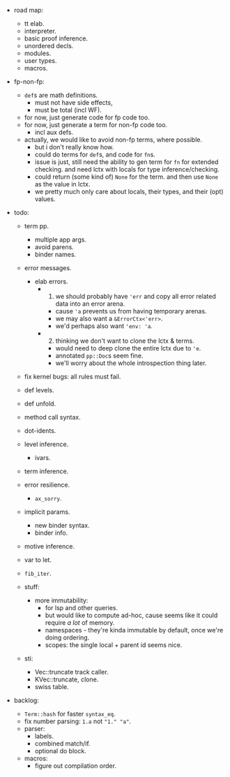 
- road map:
    - tt elab.
    - interpreter.
    - basic proof inference.
    - unordered decls.
    - modules.
    - user types.
    - macros.


- fp-non-fp:
    - `def`s are math definitions.
        - must not have side effects,
        - must be total (incl WF).
    - for now, just generate code for fp code too.
    - for now, just generate a term for non-fp code too.
        - incl aux defs.
    - actually, we would like to avoid non-fp terms, where possible.
        - but i don't really know how.
        - could do terms for `def`s, and code for `fn`s.
        - issue is just, still need the ability to gen term for `fn` for extended checking.
          and need lctx with locals for type inference/checking.
        - could return (some kind of) `None` for the term.
          and then use `None` as the value in lctx.
        - we pretty much only care about locals, their types, and their (opt) values.


- todo:
    - term pp.
        - multiple app args.
        - avoid parens.
        - binder names.
    - error messages.
        - elab errors.
            - 1) we should probably have `'err` and copy all error
                 related data into an error arena.
                - cause `'a` prevents us from having temporary arenas.
                - we may also want a `&ErrorCtx<'err>`.
                - we'd perhaps also want `'env: 'a`.
            - 2) thinking we don't want to clone the lctx & terms.
                - would need to deep clone the entire lctx due to `'e`.
                - annotated `pp::Doc`s seem fine.
                - we'll worry about the whole introspection thing later.
    - fix kernel bugs: all rules must fail.
    - def levels.
    - def unfold.
    - method call syntax.
    - dot-idents.
    - level inference.
        - ivars.
    - term inference.
    - error resilience.
        - `ax_sorry`.
    - implicit params.
        - new binder syntax.
        - binder info.
    - motive inference.
    - var to let.
    - `fib_iter`.


    - stuff:
        - more immutability:
            - for lsp and other queries.
            - but would like to compute ad-hoc, cause seems
              like it could require *a lot* of memory.
            - namespaces - they're kinda immutable by default,
              once we're doing ordering.
            - scopes: the single local + parent id seems nice.


    - sti:
        - Vec::truncate track caller.
        - KVec::truncate, clone.
        - swiss table.


- backlog:
    - `Term::hash` for faster `syntax_eq`.
    - fix number parsing: `1.a` not `"1." "a"`.
    - parser:
        - labels.
        - combined match/if.
        - optional do block.
    - macros:
        - figure out compilation order.

